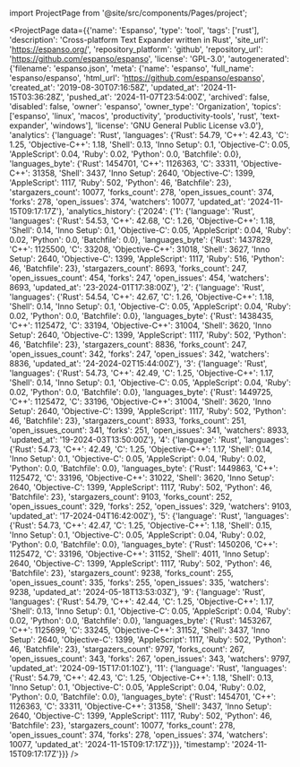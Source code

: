
import ProjectPage from '@site/src/components/Pages/project';

<ProjectPage
    data={{'name': 'Espanso', 'type': 'tool', 'tags': ['rust'], 'description': 'Cross-platform Text Expander written in Rust', 'site_url': 'https://espanso.org/', 'repository_platform': 'github', 'repository_url': 'https://github.com/espanso/espanso', 'license': 'GPL-3.0', 'autogenerated': {'filename': 'espanso.json', 'meta': {'name': 'espanso', 'full_name': 'espanso/espanso', 'html_url': 'https://github.com/espanso/espanso', 'created_at': '2019-08-30T07:16:58Z', 'updated_at': '2024-11-15T03:36:28Z', 'pushed_at': '2024-11-07T23:54:00Z', 'archived': false, 'disabled': false, 'owner': 'espanso', 'owner_type': 'Organization', 'topics': ['espanso', 'linux', 'macos', 'productivity', 'productivity-tools', 'rust', 'text-expander', 'windows'], 'license': 'GNU General Public License v3.0'}, 'analytics': {'language': 'Rust', 'languages': {'Rust': 54.79, 'C++': 42.43, 'C': 1.25, 'Objective-C++': 1.18, 'Shell': 0.13, 'Inno Setup': 0.1, 'Objective-C': 0.05, 'AppleScript': 0.04, 'Ruby': 0.02, 'Python': 0.0, 'Batchfile': 0.0}, 'languages_byte': {'Rust': 1454701, 'C++': 1126363, 'C': 33311, 'Objective-C++': 31358, 'Shell': 3437, 'Inno Setup': 2640, 'Objective-C': 1399, 'AppleScript': 1117, 'Ruby': 502, 'Python': 46, 'Batchfile': 23}, 'stargazers_count': 10077, 'forks_count': 278, 'open_issues_count': 374, 'forks': 278, 'open_issues': 374, 'watchers': 10077, 'updated_at': '2024-11-15T09:17:17Z'}, 'analytics_history': {'2024': {'1': {'language': 'Rust', 'languages': {'Rust': 54.53, 'C++': 42.68, 'C': 1.26, 'Objective-C++': 1.18, 'Shell': 0.14, 'Inno Setup': 0.1, 'Objective-C': 0.05, 'AppleScript': 0.04, 'Ruby': 0.02, 'Python': 0.0, 'Batchfile': 0.0}, 'languages_byte': {'Rust': 1437829, 'C++': 1125500, 'C': 33208, 'Objective-C++': 31018, 'Shell': 3627, 'Inno Setup': 2640, 'Objective-C': 1399, 'AppleScript': 1117, 'Ruby': 516, 'Python': 46, 'Batchfile': 23}, 'stargazers_count': 8693, 'forks_count': 247, 'open_issues_count': 454, 'forks': 247, 'open_issues': 454, 'watchers': 8693, 'updated_at': '23-2024-01T17:38:00Z'}, '2': {'language': 'Rust', 'languages': {'Rust': 54.54, 'C++': 42.67, 'C': 1.26, 'Objective-C++': 1.18, 'Shell': 0.14, 'Inno Setup': 0.1, 'Objective-C': 0.05, 'AppleScript': 0.04, 'Ruby': 0.02, 'Python': 0.0, 'Batchfile': 0.0}, 'languages_byte': {'Rust': 1438435, 'C++': 1125472, 'C': 33194, 'Objective-C++': 31004, 'Shell': 3620, 'Inno Setup': 2640, 'Objective-C': 1399, 'AppleScript': 1117, 'Ruby': 502, 'Python': 46, 'Batchfile': 23}, 'stargazers_count': 8836, 'forks_count': 247, 'open_issues_count': 342, 'forks': 247, 'open_issues': 342, 'watchers': 8836, 'updated_at': '24-2024-02T15:44:00Z'}, '3': {'language': 'Rust', 'languages': {'Rust': 54.73, 'C++': 42.49, 'C': 1.25, 'Objective-C++': 1.17, 'Shell': 0.14, 'Inno Setup': 0.1, 'Objective-C': 0.05, 'AppleScript': 0.04, 'Ruby': 0.02, 'Python': 0.0, 'Batchfile': 0.0}, 'languages_byte': {'Rust': 1449725, 'C++': 1125472, 'C': 33196, 'Objective-C++': 31004, 'Shell': 3620, 'Inno Setup': 2640, 'Objective-C': 1399, 'AppleScript': 1117, 'Ruby': 502, 'Python': 46, 'Batchfile': 23}, 'stargazers_count': 8933, 'forks_count': 251, 'open_issues_count': 341, 'forks': 251, 'open_issues': 341, 'watchers': 8933, 'updated_at': '19-2024-03T13:50:00Z'}, '4': {'language': 'Rust', 'languages': {'Rust': 54.73, 'C++': 42.49, 'C': 1.25, 'Objective-C++': 1.17, 'Shell': 0.14, 'Inno Setup': 0.1, 'Objective-C': 0.05, 'AppleScript': 0.04, 'Ruby': 0.02, 'Python': 0.0, 'Batchfile': 0.0}, 'languages_byte': {'Rust': 1449863, 'C++': 1125472, 'C': 33196, 'Objective-C++': 31022, 'Shell': 3620, 'Inno Setup': 2640, 'Objective-C': 1399, 'AppleScript': 1117, 'Ruby': 502, 'Python': 46, 'Batchfile': 23}, 'stargazers_count': 9103, 'forks_count': 252, 'open_issues_count': 329, 'forks': 252, 'open_issues': 329, 'watchers': 9103, 'updated_at': '17-2024-04T16:42:00Z'}, '5': {'language': 'Rust', 'languages': {'Rust': 54.73, 'C++': 42.47, 'C': 1.25, 'Objective-C++': 1.18, 'Shell': 0.15, 'Inno Setup': 0.1, 'Objective-C': 0.05, 'AppleScript': 0.04, 'Ruby': 0.02, 'Python': 0.0, 'Batchfile': 0.0}, 'languages_byte': {'Rust': 1450206, 'C++': 1125472, 'C': 33196, 'Objective-C++': 31152, 'Shell': 4011, 'Inno Setup': 2640, 'Objective-C': 1399, 'AppleScript': 1117, 'Ruby': 502, 'Python': 46, 'Batchfile': 23}, 'stargazers_count': 9238, 'forks_count': 255, 'open_issues_count': 335, 'forks': 255, 'open_issues': 335, 'watchers': 9238, 'updated_at': '2024-05-18T13:53:03Z'}, '9': {'language': 'Rust', 'languages': {'Rust': 54.79, 'C++': 42.44, 'C': 1.25, 'Objective-C++': 1.17, 'Shell': 0.13, 'Inno Setup': 0.1, 'Objective-C': 0.05, 'AppleScript': 0.04, 'Ruby': 0.02, 'Python': 0.0, 'Batchfile': 0.0}, 'languages_byte': {'Rust': 1453267, 'C++': 1125699, 'C': 33245, 'Objective-C++': 31152, 'Shell': 3437, 'Inno Setup': 2640, 'Objective-C': 1399, 'AppleScript': 1117, 'Ruby': 502, 'Python': 46, 'Batchfile': 23}, 'stargazers_count': 9797, 'forks_count': 267, 'open_issues_count': 343, 'forks': 267, 'open_issues': 343, 'watchers': 9797, 'updated_at': '2024-09-15T17:01:10Z'}, '11': {'language': 'Rust', 'languages': {'Rust': 54.79, 'C++': 42.43, 'C': 1.25, 'Objective-C++': 1.18, 'Shell': 0.13, 'Inno Setup': 0.1, 'Objective-C': 0.05, 'AppleScript': 0.04, 'Ruby': 0.02, 'Python': 0.0, 'Batchfile': 0.0}, 'languages_byte': {'Rust': 1454701, 'C++': 1126363, 'C': 33311, 'Objective-C++': 31358, 'Shell': 3437, 'Inno Setup': 2640, 'Objective-C': 1399, 'AppleScript': 1117, 'Ruby': 502, 'Python': 46, 'Batchfile': 23}, 'stargazers_count': 10077, 'forks_count': 278, 'open_issues_count': 374, 'forks': 278, 'open_issues': 374, 'watchers': 10077, 'updated_at': '2024-11-15T09:17:17Z'}}}, 'timestamp': '2024-11-15T09:17:17Z'}}}
/>
